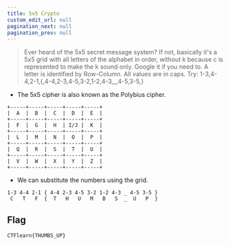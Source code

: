 ```yaml
---
title: 5x5 Crypto
custom_edit_url: null
pagination_next: null
pagination_prev: null
---
```


> Ever heard of the 5x5 secret message system? If not, basically it's a 5x5 grid with all letters of the alphabet in order, without k because c is represented to make the k sound only. Google it if you need to. A letter is identified by Row-Column. All values are in caps. Try: 1-3,4-4,2-1,{,4-4,2-3,4-5,3-2,1-2,4-3,_,4-5,3-5,}
- The 5x5 cipher is also known as the Polybius cipher.
```
+-----+-----+-----+-----+-----+
|  A  |  B  |  C  |  D  |  E  |
+-----+-----+-----+-----+-----+
|  F  |  G  |  H  | I/J |  K  |
+-----+-----+-----+-----+-----+
|  L  |  M  |  N  |  O  |  P  |
+-----+-----+-----+-----+-----+
|  Q  |  R  |  S  |  T  |  U  |
+-----+-----+-----+-----+-----+
|  V  |  W  |  X  |  Y  |  Z  |
+-----+-----+-----+-----+-----+
```
- We can substitute the numbers using the grid.
```
1-3 4-4 2-1 { 4-4 2-3 4-5 3-2 1-2 4-3 _ 4-5 3-5 }
 C   T   F  {  T   H   U   M   B   S  _  U   P  }
```
## Flag
```
CTFlearn{THUMBS_UP}
```
